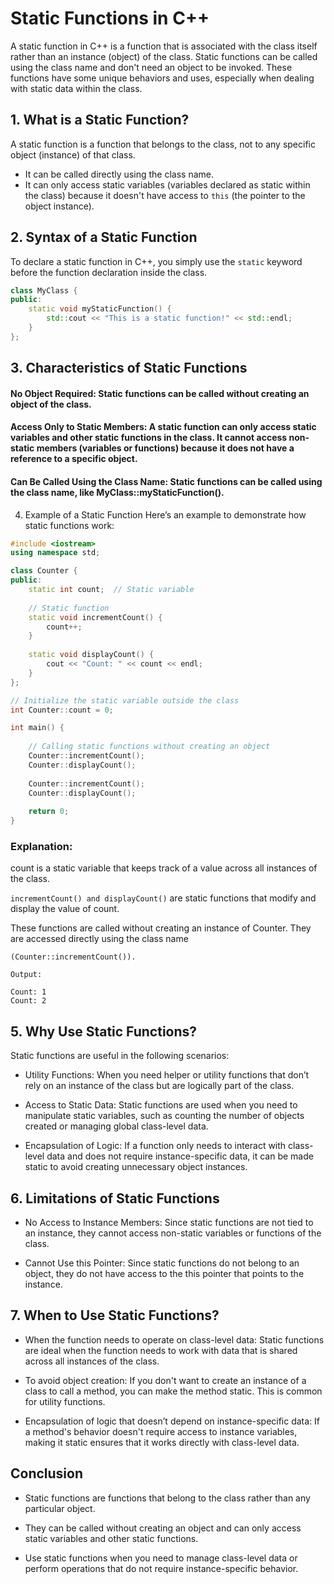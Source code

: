 # Static Functions in C++

A static function in C++ is a function that is associated with the class itself rather than an instance (object) of the class. Static functions can be called using the class name and don't need an object to be invoked. These functions have some unique behaviors and uses, especially when dealing with static data within the class.

## 1. What is a Static Function?

A static function is a function that belongs to the class, not to any specific object (instance) of that class.

- It can be called directly using the class name.
- It can only access static variables (variables declared as static within the class) because it doesn't have access to `this` (the pointer to the object instance).

## 2. Syntax of a Static Function

To declare a static function in C++, you simply use the `static` keyword before the function declaration inside the class.

```cpp
class MyClass {
public:
    static void myStaticFunction() {
        std::cout << "This is a static function!" << std::endl;
    }
};
```
## 3. Characteristics of Static Functions

#### No Object Required: Static functions can be called without creating an object of the class.

#### Access Only to Static Members: A static function can only access static variables and other static functions in the class. It cannot access non-static members (variables or functions) because it does not have a reference to a specific object.

#### Can Be Called Using the Class Name: Static functions can be called using the class name, like MyClass::myStaticFunction().

4. Example of a Static Function
Here’s an example to demonstrate how static functions work:

```cpp
#include <iostream>
using namespace std;

class Counter {
public:
    static int count;  // Static variable
    
    // Static function
    static void incrementCount() {
        count++;
    }
    
    static void displayCount() {
        cout << "Count: " << count << endl;
    }
};

// Initialize the static variable outside the class
int Counter::count = 0;

int main() {
    
    // Calling static functions without creating an object
    Counter::incrementCount();
    Counter::displayCount();
    
    Counter::incrementCount();
    Counter::displayCount();
    
    return 0;
}
```
### Explanation:
count is a static variable that keeps track of a value across all instances of the class.

```incrementCount() and displayCount()``` 
are static functions that modify and display the value of count.

These functions are called without creating an instance of Counter. They are accessed directly using the class name

 ```(Counter::incrementCount()).```

```
Output:

Count: 1
Count: 2

```
## 5. Why Use Static Functions?
Static functions are useful in the following scenarios:

- Utility Functions: When you need helper or utility functions that don’t rely on an instance of the class but are logically part of the class.

- Access to Static Data: Static functions are used when you need to manipulate static variables, such as counting the number of objects created or managing global class-level data.

- Encapsulation of Logic: If a function only needs to interact with class-level data and does not require instance-specific data, it can be made static to avoid creating unnecessary object instances.

## 6. Limitations of Static Functions
- No Access to Instance Members: Since static functions are not tied to an instance, they cannot access non-static variables or functions of the class.

- Cannot Use this Pointer: Since static functions do not belong to an object, they do not have access to the this pointer that points to the instance.

## 7. When to Use Static Functions?

- When the function needs to operate on class-level data: Static functions are ideal when the function needs to work with data that is shared across all instances of the class.

- To avoid object creation: If you don't want to create an instance of a class to call a method, you can make the method static. This is common for utility functions.

- Encapsulation of logic that doesn’t depend on instance-specific data: If a method's behavior doesn't require access to instance variables, making it static ensures that it works directly with class-level data.

## Conclusion

- Static functions are functions that belong to the class rather than any particular object.

- They can be called without creating an object and can only access static variables and other static functions.

- Use static functions when you need to manage class-level data or perform operations that do not require instance-specific behavior.
